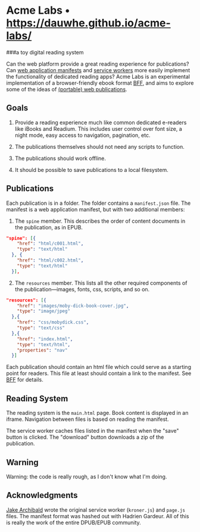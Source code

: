 # Acme Labs • https://dauwhe.github.io/acme-labs/
###a toy digital reading system

Can the web platform provide a great reading experience for publications? Can [web application manifests](https://www.w3.org/TR/appmanifest/) and [service workers](https://w3c.github.io/ServiceWorker/) more easily implement the functionality of dedicated reading apps? Acme Labs is an experimental implementation of a browser-friendly ebook format [BFF](https://github.com/dauwhe/epub31-bff), and aims to explore some of the ideas of [(portable) web publications](https://github.com/w3c/dpub-pwp-ucr). 

## Goals

1. Provide a reading experience much like common dedicated e-readers like iBooks and Readium. This includes user control over font size, a night mode, easy access to navigation, pagination, etc.

2. The publications themselves should not need any scripts to function.

3. The publications should work offline.

4. It should be possible to save publications to a local filesystem.

## Publications

Each publication is in a folder. The folder contains a `manifest.json` file. The manifest is a web application manifest, but with two additional members:

1. The `spine` member. This describes the order of content documents in the publication, as in EPUB.

```json
"spine": [{
    "href": "html/c001.html",
    "type": "text/html"
  }, {
    "href": "html/c002.html",
    "type": "text/html"
  }],
```

2. The `resources` member. This lists all the other required components of the publication—images, fonts, css, scripts, and so on.


```json
"resources": [{
    "href": "images/moby-dick-book-cover.jpg",
    "type": "image/jpeg"
  },{
    "href": "css/mobydick.css",
    "type": "text/css"
  },{
    "href": "index.html",
    "type": "text/html",
    "properties": "nav"
  }]

```

Each publication should contain an html file which could serve as a starting point for readers. This file at least should contain a link to the manifest. See [BFF](https://github.com/dauwhe/epub31-bff) for details. 

## Reading System

The reading system is the `main.html` page. Book content is displayed in an iframe. Navigation between files is based on reading the manifest.

The service worker caches files listed in the manifest when the "save" button is clicked. The "download" button downloads a zip of the publication. 

## Warning

Warning: the code is really rough, as I don't know what I'm doing.

## Acknowledgments

[Jake Archibald](https://jakearchibald.github.io/ebook-demo/publisher-site/readme/) wrote the original service worker (`kroner.js`) and `page.js` files. The manifest format was hashed out with Hadrien Gardeur. All of this is really the work of the entire DPUB/EPUB community. 

